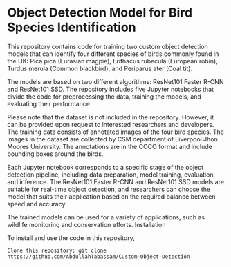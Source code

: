 # Object Detection Model for Bird Species Identification

This repository contains code for training two custom object detection models that can identify four different species of birds commonly found in the UK: Pica pica (Eurasian magpie), Erithacus rubecula (European robin), Turdus merula (Common blackbird), and Periparus ater (Coal tit).

The models are based on two different algorithms: ResNet101 Faster R-CNN and ResNet101 SSD. The repository includes five Jupyter notebooks that divide the code for preprocessing the data, training the models, and evaluating their performance.

Please note that the dataset is not included in the repository. However, it can be provided upon request to interested researchers and developers. The training data consists of annotated images of the four bird species. The images in the dataset are collected by CSM department of Liverpool Jhon Moores University. The annotations are in the COCO format and include bounding boxes around the birds.

Each Jupyter notebook corresponds to a specific stage of the object detection pipeline, including data preparation, model training, evaluation, and inference. The ResNet101 Faster R-CNN and ResNet101 SSD models are suitable for real-time object detection, and researchers can choose the model that suits their application based on the required balance between speed and accuracy.

The trained models can be used for a variety of applications, such as wildlife monitoring and conservation efforts.
Installation

To install and use the code in this repository, 

    Clone this repository: git clone https://github.com/AbdullahTabassam/Custom-Object-Detection